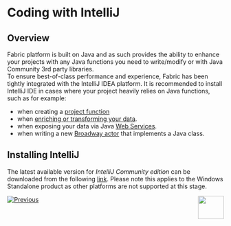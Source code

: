 # Coding with IntelliJ

## Overview
Fabric platform is built on Java and as such provides the ability to enhance your projects with any Java functions you need to write/modify or with Java
Community 3rd party libraries.   
To ensure best-of-class performance and experience, Fabric has been tightly integrated with the IntelliJ IDEA platform. 
It is recommended to install IntelliJ IDE in cases where your project heavily relies on Java functions, such as for example:
- when creating a [project function]( https://github.com/k2view-academy/K2View-Academy/blob/1fe6c770955eadb87cc80fd9a39af4433382d231/articles/07_table_population/10_creating_a_project_function.md#creating-a-project-function)
- when [enriching or transforming your data]( https://github.com/k2view-academy/K2View-Academy/blob/Academy_6.5/articles/10_enrichment_function/04_enrichment_function_code_examples.md). 
- when exposing your data via Java [Web Services]( https://github.com/k2view-academy/K2View-Academy/blob/Academy_6.5/articles/15_web_services_and_graphit/06_web_services_code_examples.md#example-of-a-complex-tdm-web-service).
- when writing a new [Broadway actor](/articles/19_Broadway/28_actor_editor.md#how-do-i-create-a-new-actor-from-scratch) that implements a Java class. 

## Installing IntelliJ

The latest available version for *IntelliJ Community edition* can be downloaded from the following [link](https://www.jetbrains.com/help/idea/installation-guide.html#standalone).
Please note this applies to the Windows Standalone product as other platforms are not supported at this stage.




[![Previous](/articles/images/Previous.png)](/articles/04_fabric_studio/12_shared_objects.md)[<img align="right" width="60" height="54" src="/articles/images/Next.png">](/articles/04_fabric_studio/14_intelliJ_from_fabric_studio.md)
